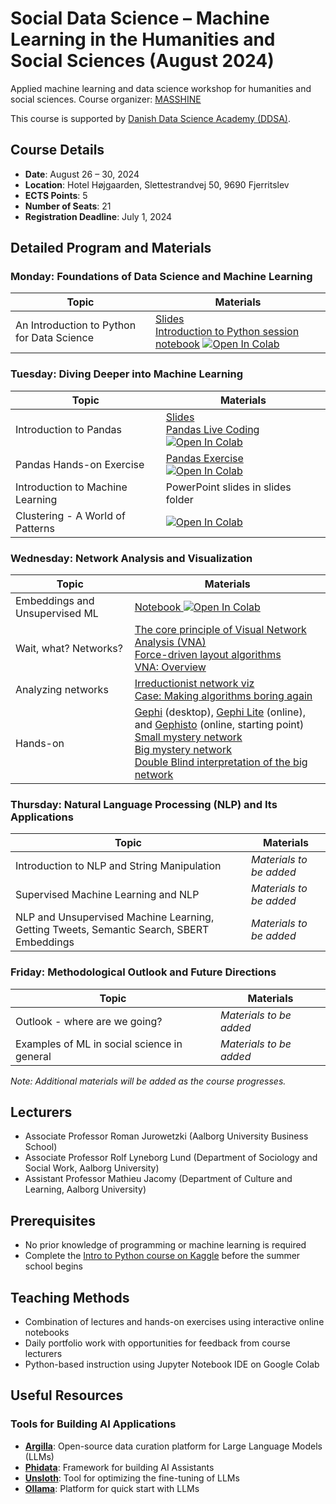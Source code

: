 # Social Data Science – Machine Learning in the Humanities and Social Sciences (August 2024)

Applied machine learning and data science workshop for humanities and social sciences.
Course organizer: [MASSHINE](https://masshine.com)

This course is supported by [Danish Data Science Academy (DDSA)](https://ddsa.dk/).

## Course Details
- **Date**: August 26 – 30, 2024
- **Location**: Hotel Højgaarden, Slettestrandvej 50, 9690 Fjerritslev
- **ECTS Points**: 5
- **Number of Seats**: 21
- **Registration Deadline**: July 1, 2024

## Detailed Program and Materials

### Monday: Foundations of Data Science and Machine Learning

| Topic | Materials |
|-------|-----------|
| An Introduction to Python for Data Science | [Slides](https://github.com/CALDISS-AAU/sds-ss-2024/releases/download/intro-slides/python-intro_slides.slides.html) <br> [Introduction to Python session notebook](https://github.com/CALDISS-AAU/sds-ss-2024/blob/master/notebook/python_intro_session_notebook.ipynb) [![Open In Colab](https://colab.research.google.com/assets/colab-badge.svg)](https://colab.research.google.com/github/CALDISS-AAU/sds-ss-2024/blob/master/notebook/python_intro_session_notebook.ipynb) |

### Tuesday: Diving Deeper into Machine Learning

| Topic | Materials |
|-------|-----------|
| Introduction to Pandas | [Slides](https://github.com/CALDISS-AAU/sds-ss-2024/releases/download/pandas-slides/intro-pandas_slides.html) <br> [Pandas Live Coding](https://github.com/CALDISS-AAU/sds-ss-2024/blob/master/notebook/intro-pandas_live-coding.ipynb) [![Open In Colab](https://colab.research.google.com/assets/colab-badge.svg)](https://colab.research.google.com/github/CALDISS-AAU/sds-ss-2024/blob/master/notebook/intro-pandas_live-coding.ipynb) |
| Pandas Hands-on Exercise | [Pandas Exercise](https://github.com/CALDISS-AAU/sds-ss-2024/blob/master/notebook/pandas_hands-on.ipynb) [![Open In Colab](https://colab.research.google.com/assets/colab-badge.svg)](https://colab.research.google.com/github/CALDISS-AAU/sds-ss-2024/blob/master/notebook/pandas_hands-on.ipynb) |
| Introduction to Machine Learning| PowerPoint slides in slides folder |
| Clustering - A World of Patterns | [![Open In Colab](https://colab.research.google.com/assets/colab-badge.svg)](https://colab.research.google.com/drive/1U8aCESnUi_ibbkAWHJRrDy5y29YnQdvS#scrollTo=ZZo_7XUfFyxH) |

### Wednesday: Network Analysis and Visualization

| Topic | Materials |
|-------|-----------|
|Embeddings and Unsupervised ML | [Notebook ![Open In Colab](https://colab.research.google.com/assets/colab-badge.svg)](https://colab.research.google.com/github/CALDISS-AAU/sds-ss-2024/blob/master/notebook/tues_UML_dim_reduction_RJ.ipynb) |
| Wait, what? Networks? | [The core principle of Visual Network Analysis (VNA)](https://drive.google.com/file/d/1W-HR_DLCDABKLVYoY4OZ4qiyxZWWpAsV/view?usp=drive_link) <br> [Force-driven layout algorithms](https://drive.google.com/file/d/1Ne7sYHYeRpKAXOS7MJrvUbEFElEaWeSk/view?usp=drive_link) <br> [VNA: Overview](https://drive.google.com/file/d/1YBs-s1e6-cfZVj5mDUd743sdLxgm8FLV/view?usp=drive_link) |
| Analyzing networks | [Irreductionist network viz](https://drive.google.com/file/d/1H9loZV5X5fPKI3lN8lC99ygqT-18V1Sb/view?usp=drive_link) <br> [Case: Making algorithms boring again](https://docs.google.com/presentation/d/1WOV50-0A5ATyK1yCACEMgydE4X5j1m0N4GvFCcmN_WE/edit?usp=drive_link) |
| Hands-on | [Gephi](https://gephi.org/) (desktop), [Gephi Lite](https://gephi.org/gephi-lite/) (online), and [Gephisto](https://jacomyma.github.io/gephisto/) (online, starting point) <br> [Small mystery network](https://drive.google.com/file/d/1hHMndLKDrpXl5SSH4COrOLHbdxREu1H6/view?usp=drive_link) <br> [Big mystery network](https://drive.google.com/file/d/17m4e4ysnGX3EU6a8jby0DKvw_D-LMNDT/view?usp=drive_link) <br> [Double Blind interpretation of the big network](https://intersubjective-networks.github.io/dh2022/) |

### Thursday: Natural Language Processing (NLP) and Its Applications

| Topic | Materials |
|-------|-----------|
| Introduction to NLP and String Manipulation | *Materials to be added* |
| Supervised Machine Learning and NLP | *Materials to be added* |
| NLP and Unsupervised Machine Learning, Getting Tweets, Semantic Search, SBERT Embeddings | *Materials to be added* |

### Friday: Methodological Outlook and Future Directions

| Topic | Materials |
|-------|-----------|
| Outlook - where are we going? | *Materials to be added* |
| Examples of ML in social science in general | *Materials to be added* |

*Note: Additional materials will be added as the course progresses.*

## Lecturers
- Associate Professor Roman Jurowetzki (Aalborg University Business School)
- Associate Professor Rolf Lyneborg Lund (Department of Sociology and Social Work, Aalborg University)
- Assistant Professor Mathieu Jacomy (Department of Culture and Learning, Aalborg University)

## Prerequisites
- No prior knowledge of programming or machine learning is required
- Complete the [Intro to Python course on Kaggle](https://www.kaggle.com/learn/python) before the summer school begins

## Teaching Methods
- Combination of lectures and hands-on exercises using interactive online notebooks
- Daily portfolio work with opportunities for feedback from course lecturers
- Python-based instruction using Jupyter Notebook IDE on Google Colab

## Useful Resources

### Tools for Building AI Applications

- **[Argilla](https://argilla.io/)**: Open-source data curation platform for Large Language Models (LLMs)
- **[Phidata](https://www.phidata.com/)**: Framework for building AI Assistants
- **[Unsloth](https://unsloth.ai/)**: Tool for optimizing the fine-tuning of LLMs
- **[Ollama](https://ollama.com)**: Platform for quick start with LLMs
